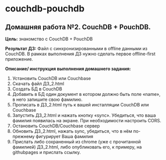 # couchdb-pouchdb
## Домашняя работа №2. CouchDB + PouchDB.
**Цель:** знакомство с CouchDB + PouchDB

**Результат ДЗ:** Файл с синхронизированными в offline данными из CouchDB. В рамках выполнения ДЗ нужно сделать первое offline-first приложение.

**Описание/ инструкция выполнения домашнего задания:**
1.	Установить CouchDB или Couchbase 
2.	Скачать файл ДЗ_2.html 
3.	Создать БД в CouchDB
4.	Добавить в БД один документ в котором должно быть поле «name», в него запишите свою фамилию.
5.	Прописать в ДЗ_2.html путь к вашей инсталляции CouchDB или Couchbase
6.	Запустить ДЗ_2.html и нажать кнопку «sync». Убедиться, что ваша фамилия появилась на экране. При необходимости настроить CORS.
7.	Остановить CouchDB/Couchbase сервер
8.	Обновить ДЗ_2.html, нажать sync, убедиться, что в нём по-прежнему фигурирует Ваша фамилия
9.	Прислать либо сохраненный из chrome (уже с прочитанной фамилией) ДЗ_2.html, либо опубликовать его, к примеру, на githubpages и прислать ссылку.
